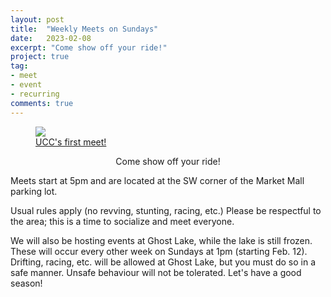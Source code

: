 ```yaml
---
layout: post
title:  "Weekly Meets on Sundays"
date:   2023-02-08
excerpt: "Come show off your ride!"
project: true
tag:
- meet
- event
- recurring
comments: true
---
```


<figure>
	<a href="https://i.ibb.co/MMwMT7h/first-meet.jpg"><img src="https://i.ibb.co/MMwMT7h/first-meet.jpg"></a>
	<figcaption><a href="https://www.instagram.com/p/CoTlaO6r3bT/" title="UCC's first meet!">UCC's first meet!</a></figcaption>
</figure>

<center>Come show off your ride!</center>
     
Meets start at 5pm and are located at the SW corner of the Market Mall parking lot.

Usual rules apply (no revving, stunting, racing, etc.) Please be respectful to the area; this is a time to socialize and meet everyone.

We will also be hosting events at Ghost Lake, while the lake is still frozen. These will occur every other week on Sundays at 1pm (starting Feb. 12). Drifting, racing, etc. will be allowed at Ghost Lake, but you must do so in a safe manner. Unsafe behaviour will not be tolerated. Let's have a good season!

